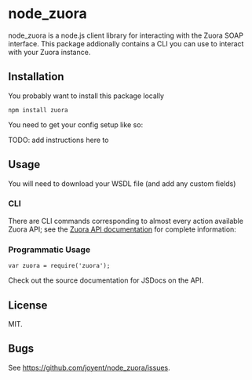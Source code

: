 node_zuora
==========

node_zuora is a node.js client library for interacting with the Zuora
SOAP interface.  This package addionally contains a CLI you can use to 
interact with your Zuora instance.

## Installation

You probably want to install this package locally

    npm install zuora

You need to get your config setup like so:

TODO: add instructions here to 

## Usage

You will need to download your WSDL file (and add any custom fields)


### CLI

There are CLI commands corresponding to almost every action available Zuora API; see the
[Zuora API documentation](http://http://knowledgecenter.zuora.com/D_Using_the_Zuora_API) for
complete information:

### Programmatic Usage

    var zuora = require('zuora');
 
Check out the source documentation for JSDocs on the API.

## License

MIT.

## Bugs

See <https://github.com/joyent/node_zuora/issues>.
